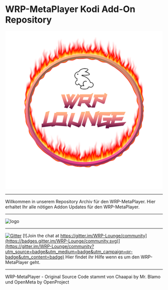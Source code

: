 
# WRP-MetaPlayer Kodi Add-On Repository


![logo](https://raw.githubusercontent.com/DWH-WFC/repository.wrp-metaplayer/master/icon.png)

***

Willkommen in unserem Repository Archiv für den WRP-MetaPlayer. Hier erhaltet Ihr alle nötigen Addon Updates für den WRP-MetaPlayer.

***

![logo](https://s19.directupload.net/images/191117/wndc2vwe.jpg)

***

[![Gitter](https://badges.gitter.im/DWH-WFC-Chat/community.svg)](https://gitter.im/DWH-WFC-Chat/community?utm_source=badge&utm_medium=badge&utm_campaign=pr-badge) [![Join the chat at https://gitter.im/WRP-Lounge/community](https://badges.gitter.im/WRP-Lounge/community.svg)](https://gitter.im/WRP-Lounge/community?utm_source=badge&utm_medium=badge&utm_campaign=pr-badge&utm_content=badge) Hier findet ihr Hilfe wenn es um den WRP-MetaPlayer geht.

***

WRP-MetaPlayer - Original Source Code stammt von Chaapai by Mr. Blamo und OpenMeta by OpenProject
